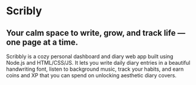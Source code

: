 # Scribly
## Your calm space to write, grow, and track life — one page at a time.
Scribbly is a cozy personal dashboard and diary web app built using Node.js and HTML/CSS/JS. It lets you write daily diary entries in a beautiful handwriting font, listen to background music, track your habits, and earn coins and XP that you can spend on unlocking aesthetic diary covers.
